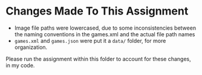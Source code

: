 # Changes Made To This Assignment

- Image file paths were lowercased, due to some inconsistencies between the naming conventions in the games.xml and the actual file path names
- `games.xml` and `games.json` were put it a `data/` folder, for more organization.

Please run the assignment within this folder to account for these changes, in my code.
